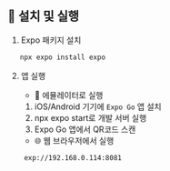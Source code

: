 ## 🚀 설치 및 실행
1. Expo 패키지 설치
```bash
   npx expo install expo
```
2. 앱 실행
   - 📱 에뮬레이터로 실행
   1. iOS/Android 기기에 `Expo Go` 앱 설치
   2. npx expo start로 개발 서버 실행
   3. Expo Go 앱에서 QR코드 스캔  


   - 🌐 웹 브라우저에서 실행
```bash
    exp://192.168.0.114:8081
```
